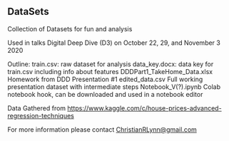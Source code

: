 ## DataSets
Collection of Datasets for fun and analysis

Used in talks Digital Deep Dive (D3) on October 22, 29, and November 3 2020

Outline:
  train.csv:                       raw dataset for analysis
  data_key.docx:                   data key for train.csv including info about features
  DDDPart1_TakeHome_Data.xlsx      Homework from DDD Presentation #1
  edited_data.csv                  Full working presentation dataset with intermediate steps
  Notebook_V(?).ipynb              Colab notebook hook, can be downloaded and used in a notebook editor

Data Gathered from https://www.kaggle.com/c/house-prices-advanced-regression-techniques

For more information please contact ChristianRLynn@gmail.com
